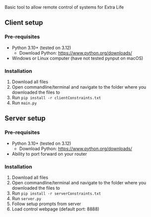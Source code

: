 Basic tool to allow remote control of systems for Extra Life



## Client setup
### Pre-requisites
- Python 3.10+ (tested on 3.12)
  - Download Python: https://www.python.org/downloads/
- Windows or Linux computer (have not tested pynput on macOS)

### Installation
1. Download all files
2. Open commandline/terminal and navigate to the folder where you downloaded the files to
3. Run ``pip install -r clientConstraints.txt``
4. Run ``main.py``

## Server setup
### Pre-requisites
- Python 3.10+ (tested on 3.12)
  - Download Python: https://www.python.org/downloads/
- Ability to port forward on your router

### Installation
1. Download all files
2. Open commandline/terminal and navigate to the folder where you downloaded the files to
3. Run ``pip install -r serverConstraints.txt``
4. Run ``server.py``
5. Follow setup prompts from server
6. Load control webpage (default port: 8888)
